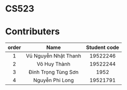 # CS523
# Contributers
| order | Name | Student code |
|:-----:|:----:|:------------:|
| 1 | Vũ Nguyễn Nhật Thanh | 19522246 |
| 2 | Võ Huy Thành | 19522244 |
| 3 | Đinh Trọng Tùng Sơn | 1952 |
| 4 | Nguyễn Phi Long | 19521791 |
